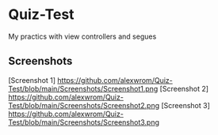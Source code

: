 # Quiz-Test
My practics with view controllers and segues

## Screenshots
[Screenshot 1] https://github.com/alexwrom/Quiz-Test/blob/main/Screenshots/Screenshot1.png
[Screenshot 2] https://github.com/alexwrom/Quiz-Test/blob/main/Screenshots/Screenshot2.png
[Screenshot 3] https://github.com/alexwrom/Quiz-Test/blob/main/Screenshots/Screenshot3.png
